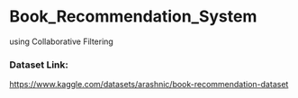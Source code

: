 # Book_Recommendation_System
using Collaborative Filtering
### Dataset Link: 
https://www.kaggle.com/datasets/arashnic/book-recommendation-dataset
